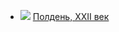 * ![](/books/sf_social/Аркадий%20и%20Борис%20Стругацкие/Полдень,%20XXII%20век.jpg) [Полдень, XXII век](/books/sf_social/Аркадий%20и%20Борис%20Стругацкие/Полдень,%20XXII%20век)
